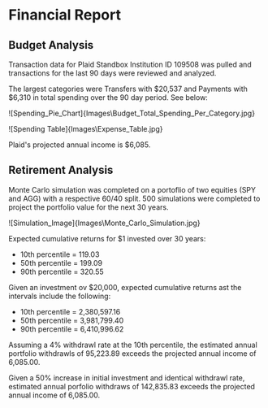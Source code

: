 # Financial Report

## Budget Analysis

Transaction data for  Plaid Standbox Institution ID 109508 was pulled and transactions for the last 90 days were reviewed and analyzed.

The largest categories were Transfers with $20,537 and Payments with $6,310 in total spending over the 90 day period. See below:

![Spending_Pie_Chart]{Images\Budget_Total_Spending_Per_Category.jpg}

![Spending Table]{Images\Expense_Table.jpg}

Plaid's projected annual income is $6,085.

## Retirement Analysis

Monte Carlo simulation was completed on a portoflio of two equities (SPY and AGG) with a respective 60/40 split.  500 simulations were completed to project the portfolio value for the next 30 years.

![Simulation_Image]{Images\Monte_Carlo_Simulation.jpg}

Expected cumulative returns for $1 invested over 30 years:
- 10th percentile = 119.03
- 50th percentile = 199.09
- 90th percentile = 320.55


Given an investment ov $20,000, expected cumulative returns ast the intervals include the following:

- 10th percentile = 2,380,597.16
- 50th percentile = 3,981,799.40
- 90th percentile = 6,410,996.62


Assuming a 4% withdrawl rate at the 10th percentile, the estimated annual portfolio withdrawls of 95,223.89 exceeds the projected annual income of 6,085.00.

Given a 50% increase in initial investment and identical withdrawl rate, estimated annual porfolio withdraws of 142,835.83 exceeds the projected annual income of 6,085.00.
